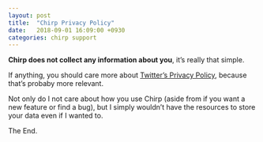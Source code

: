 ```yaml
---
layout: post
title:  "Chirp Privacy Policy" 
date:   2018-09-01 16:09:00 +0930
categories: chirp support
---
```


**Chirp does not collect any information about you**, it’s really that simple. 

If anything, you should care more about [Twitter’s Privacy Policy](https://twitter.com/privacy), because that’s probaby more relevant.

Not only do I not care about how you use Chirp (aside from if you want a new feature or find a bug), but I simply wouldn’t have the resources to store your data even if I wanted to.

The End.